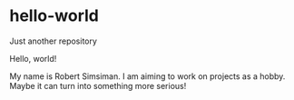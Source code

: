 # hello-world
Just another repository

Hello, world!

My name is Robert Simsiman. I am aiming to work on projects as a hobby. Maybe it can turn into something more serious!
